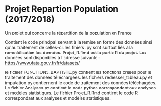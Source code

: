 # Projet Repartion Population (2017/2018)
Un projet qui concerne la répartition de la population en France 

Contient le code principal servant à la remise en forme des données ainsi qu'au traitement de celles-ci.
les fihiers .py sont surtout liés à la remodélisation les données.
Projet_R.Rmd est la partie R du projet.
Les données sont disponibles à l'adresse suivante : https://www.data.gouv.fr/fr/datasets/

le fichier FONCTIONS_BAPTISTE.py contient les fonctions créées pour le traitement des données téléchargées.
les fichiers redresser_tableau.py et imputation.py contiennent le code de traitement des données téléchargées.
Le fichier Analyses.py contient le code python correspondant aux analyses et modèles statistiques.
Le fichier Projet_R.Rmd contient le code R correspondant aux analyses et modèles statistiques.
